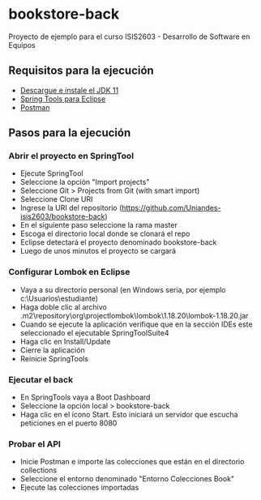 # bookstore-back

Proyecto de ejemplo para el curso ISIS2603 - Desarrollo de Software en Equipos

## Requisitos para la ejecución

- [Descargue e instale el JDK 11](https://www.oracle.com/java/technologies/javase-jdk11-downloads.html)
- [Spring Tools para Eclipse](https://spring.io/tools)
- [Postman](https://www.postman.com/downloads/)

## Pasos para la ejecución

### Abrir el proyecto en SpringTool
- Ejecute SpringTool
- Seleccione la opción "Import projects"
- Seleccione Git > Projects from Git (with smart import)
- Seleccione Clone URI
- Ingrese la URI del repositorio (https://github.com/Uniandes-isis2603/bookstore-back)
- En el siguiente paso seleccione la rama master
- Escoga el directorio local donde se clonará el repo
- Eclipse detectará el proyecto denominado bookstore-back
- Luego de unos minutos el proyecto se cargará

### Configurar Lombok en Eclipse
- Vaya a su directorio personal (en Windows sería, por ejemplo c:\Usuarios\estudiante\)
- Haga doble clic al archivo .m2\repository\org\projectlombok\lombok\1.18.20\lombok-1.18.20.jar
- Cuando se ejecute la aplicación verifique que en la sección IDEs este seleccionado el ejecutable SpringToolSuite4
- Haga clic en Install/Update
- Cierre la aplicación 
- Reinicie SpringTools

### Ejecutar el back
- En SpringTools vaya a Boot Dashboard
- Seleccione la opción local > bookstore-back
- Haga clic en el ícono Start. Esto iniciará un servidor que escucha peticiones en el puerto 8080

### Probar el API
- Inicie Postman e importe las colecciones que están en el directorio collections
- Seleccione el entorno denominado "Entorno Colecciones Book"
- Ejecute las colecciones importadas
